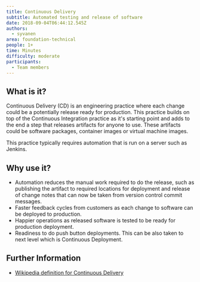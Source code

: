 ```yaml
---
title: Continuous Delivery
subtitle: Automated testing and release of software
date: 2018-09-04T06:44:12.545Z
authors:
  - syvanen
area: foundation-technical
people: 1+
time: Minutes
difficulty: moderate
participants:
  - Team members
---
```

## What is it?

Continuous Delivery (CD) is an engineering practice where each change could be a potentially release ready for production. This practice builds on top of the Continuous Integration practice as it's starting point and adds to the end a step that releases artifacts for anyone to use. These artifacts could be software packages, container images or virtual machine images.

This practice typically requires automation that is run on a server such as Jenkins.

## Why use it?

* Automation reduces the manual work required to do the release, such as publishing the artifact to required locations for deployment and release of change notes that can now be taken from version control commit messages.
* Faster feedback cycles from customers as each change to software can be deployed to production.
* Happier operations as released software is tested to be ready for production deployment.
* Readiness to do push button deployments. This can be also taken to next level which is Continuous Deployment.

## Further Information

* [Wikipedia definition for Continuous Delivery](https://en.wikipedia.org/wiki/Continuous_delivery)
